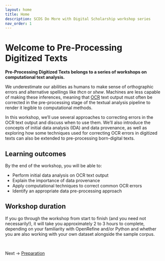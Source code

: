 ```yaml
---
layout: home
title: Home
description: SCDS Do More with Digital Scholarship workshop series
nav_order: 1
---
```


# Welcome to Pre-Processing Digitized Texts

**Pre-Processing Digitized Texts belongs to a series of workshops on computational text analysis.**

We underestimate our abilities as humans to make sense of orthographic errors and alternative spellings like *thcn* or *shew*. Machines are less capable of making these inferences, meaning that [OCR](https://en.wikipedia.org/wiki/Optical_character_recognition) text output must often be corrected in the pre-processing stage of the textual analysis pipeline to render it legible to computational methods. 

In this workshop, we’ll use several approaches to correcting errors in the OCR text output and discuss when to use them. We’ll also introduce the concepts of initial data analysis (IDA) and data provenance, as well as exploring how some techniques used for correcting OCR errors in digitized texts can also be extended to pre-processing born-digital texts.

## Learning outcomes

By the end of the workshop, you will be able to:
* Perform initial data analysis on OCR text output
* Explain the importance of data provenance 
* Apply computational techniques to correct common OCR errors
* Identify an appropriate data pre-processing approach

## Workshop duration

If you go through the workshop from start to finish (and you need not necessarily!), it will take you approximately 2 to 3 hours to complete, depending on your familiarity with OpenRefine and/or Python and whether you are also working with your own dataset alongside the sample corpus. 

<br />

Next -> [Preparation](preparation.html) 



